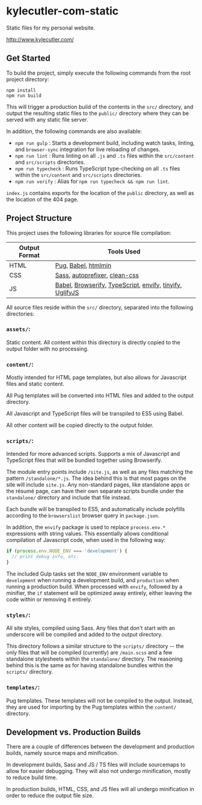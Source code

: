 # kylecutler-com-static

Static files for my personal website.

http://www.kylecutler.com/

## Get Started
To build the project, simply execute the following commands from the root project directory:

```
npm install
npm run build
```

This will trigger a production build of the contents in the `src/` directory, and output the resulting static files to the `public/` directory where they can be served with any static file server.

In addition, the following commands are also available:
* `npm run gulp` : Starts a development build, including watch tasks, linting, and `browser-sync` integration for live reloading of changes.
* `npm run lint` : Runs linting on all `.js` and `.ts` files within the `src/content` and `src/scripts` directories.
* `npm run typecheck` : Runs TypeScript type-checking on all `.ts` files within the `src/content` and `src/scripts` directories.
* `npm run verify` : Alias for `npm run typecheck && npm run lint`.

`index.js` contains exports for the location of the `public` directory, as well as the location of the 404 page.

## Project Structure

This project uses the following libraries for source file compilation:

| Output Format | Tools Used |
|---------------|------------|
| HTML | [Pug](https://pugjs.org), [Babel](https://babeljs.io), [htmlmin](https://www.npmjs.com/package/htmlmin) |
| CSS | [Sass](https://sass-lang.com), [autoprefixer](https://www.npmjs.com/package/autoprefixer), [clean-css](https://github.com/jakubpawlowicz/clean-css) |
| JS | [Babel](https://babeljs.io), [Browserify](http://browserify.org), [TypeScript](http://typescriptlang.org), [envify](https://www.npmjs.com/package/envify), [tinyify](https://www.npmjs.com/package/tinyify), [UglifyJS](https://www.npmjs.com/package/uglify-js) |

All source files reside within the `src/` directory, separated into the following directories:

### `assets/`:

Static content. All content within this directory is directly copied to the output folder with no processing.

### `content/`:

Mostly intended for HTML page templates, but also allows for Javascript files and static content.

All Pug templates will be converted into HTML files and added to the output directory.

All Javascript and TypeScript files will be transpiled to ES5 using Babel.

All other content will be copied directly to the output folder.

### `scripts/`:

Intended for more advanced scripts. Supports a mix of Javascript and TypeScript files that will be bundled together using Browserify.

The module entry points include `/site.js`, as well as any files matching the pattern `/standalone/*.js`. The idea behind this is that most pages on the site will include `site.js`. Any non-standard pages, like standalone apps or the résumé page, can have their own separate scripts bundle under the `standalone/` directory and include that file instead.

Each bundle will be transpiled to ES5, and automatically include polyfills according to the `browserslist` browser query in `package.json`.

In addition, the `envify` package is used to replace `process.env.*` expressions with string values. This essentially allows conditional compilation of Javascript code, when used in the following way:

```javascript
if (process.env.NODE_ENV === 'development') {
  // print debug info, etc.
}
```

The included Gulp tasks set the `NODE_ENV` environment variable to `development` when running a development build, and `production` when running a production build. When processed with `envify`, followed by a minifier, the `if` statement will be optimized away entirely, either leaving the code within or removing it entirely.

### `styles/`:

All site styles, compiled using Sass. Any files that don't start with an underscore will be compiled and added to the output directory.

This directory follows a similar structure to the `scripts/` directory -- the only files that will be compiled (currently) are `/main.scss` and a few standalone stylesheets within the `standalone/` directory. The reasoning behind this is the same as for having standalone bundles within the `scripts/` directory.

### `templates/`:

Pug templates. These templates will not be compiled to the output. Instead, they are used for importing by the Pug templates within the `content/` directory.

## Development vs. Production Builds

There are a couple of differences between the development and production builds, namely source maps and minification.

In development builds, Sass and JS / TS files will include sourcemaps to allow for easier debugging. They will also not undergo minification, mostly to reduce build time.

In production builds, HTML, CSS, and JS files will all undergo minification in order to reduce the output file size.
